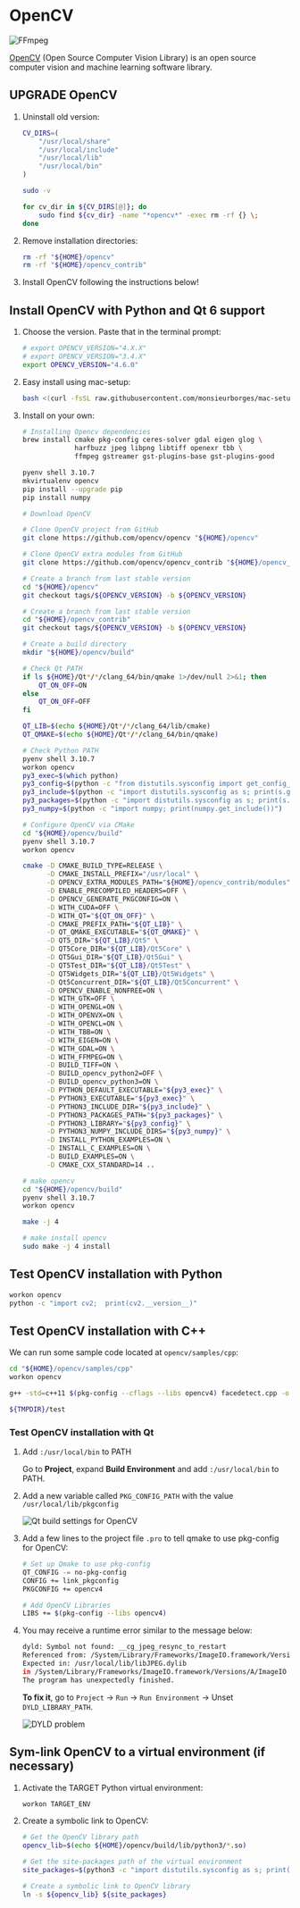 # OpenCV

![FFmpeg](../assets/opencv.png?raw=true)

[OpenCV](https://opencv.org) (Open Source Computer Vision Library) is an open source computer vision and machine learning software library.

## UPGRADE OpenCV

1. Uninstall old version:

    ```bash
    CV_DIRS=(
        "/usr/local/share"
        "/usr/local/include"
        "/usr/local/lib"
        "/usr/local/bin"
    )

    sudo -v

    for cv_dir in ${CV_DIRS[@]}; do
        sudo find ${cv_dir} -name "*opencv*" -exec rm -rf {} \;
    done
    ```

2. Remove installation directories:

    ```bash
    rm -rf "${HOME}/opencv"
    rm -rf "${HOME}/opencv_contrib"
    ```

3. Install OpenCV following the instructions below!

## Install OpenCV with Python and Qt 6 support

1. Choose the version. Paste that in the terminal prompt:

    ```bash
    # export OPENCV_VERSION="4.X.X"
    # export OPENCV_VERSION="3.4.X"
    export OPENCV_VERSION="4.6.0"
    ```

2. Easy install using mac-setup:

    ```bash
    bash <(curl -fsSL raw.githubusercontent.com/monsieurborges/mac-setup/master/install) opencv
    ```

3. Install on your own:

    ```bash
    # Installing Opencv dependencies
    brew install cmake pkg-config ceres-solver gdal eigen glog \
                 harfbuzz jpeg libpng libtiff openexr tbb \
                 ffmpeg gstreamer gst-plugins-base gst-plugins-good
    ```

    ```bash
    pyenv shell 3.10.7
    mkvirtualenv opencv
    pip install --upgrade pip
    pip install numpy
    ```

    ```bash
    # Download OpenCV

    # Clone OpenCV project from GitHub
    git clone https://github.com/opencv/opencv "${HOME}/opencv"

    # Clone OpenCV extra modules from GitHub
    git clone https://github.com/opencv/opencv_contrib "${HOME}/opencv_contrib"

    # Create a branch from last stable version
    cd "${HOME}/opencv"
    git checkout tags/${OPENCV_VERSION} -b ${OPENCV_VERSION}

    # Create a branch from last stable version
    cd "${HOME}/opencv_contrib"
    git checkout tags/${OPENCV_VERSION} -b ${OPENCV_VERSION}

    # Create a build directory
    mkdir "${HOME}/opencv/build"
    ```

    ```bash
    # Check Qt PATH
    if ls ${HOME}/Qt*/*/clang_64/bin/qmake 1>/dev/null 2>&1; then
        QT_ON_OFF=ON
    else
        QT_ON_OFF=OFF
    fi

    QT_LIB=$(echo ${HOME}/Qt*/*/clang_64/lib/cmake)
    QT_QMAKE=$(echo ${HOME}/Qt*/*/clang_64/bin/qmake)

    # Check Python PATH
    pyenv shell 3.10.7
    workon opencv
    py3_exec=$(which python)
    py3_config=$(python -c "from distutils.sysconfig import get_config_var as s; print(s('LIBDIR'))")
    py3_include=$(python -c "import distutils.sysconfig as s; print(s.get_python_inc())")
    py3_packages=$(python -c "import distutils.sysconfig as s; print(s.get_python_lib())")
    py3_numpy=$(python -c "import numpy; print(numpy.get_include())")
    ```

    ```bash
    # Configure OpenCV via CMake
    cd "${HOME}/opencv/build"
    pyenv shell 3.10.7
    workon opencv

    cmake -D CMAKE_BUILD_TYPE=RELEASE \
          -D CMAKE_INSTALL_PREFIX="/usr/local" \
          -D OPENCV_EXTRA_MODULES_PATH="${HOME}/opencv_contrib/modules" \
          -D ENABLE_PRECOMPILED_HEADERS=OFF \
          -D OPENCV_GENERATE_PKGCONFIG=ON \
          -D WITH_CUDA=OFF \
          -D WITH_QT="${QT_ON_OFF}" \
          -D CMAKE_PREFIX_PATH="${QT_LIB}" \
          -D QT_QMAKE_EXECUTABLE="${QT_QMAKE}" \
          -D QT5_DIR="${QT_LIB}/Qt5" \
          -D QT5Core_DIR="${QT_LIB}/Qt5Core" \
          -D QT5Gui_DIR="${QT_LIB}/Qt5Gui" \
          -D QT5Test_DIR="${QT_LIB}/Qt5Test" \
          -D QT5Widgets_DIR="${QT_LIB}/Qt5Widgets" \
          -D Qt5Concurrent_DIR="${QT_LIB}/Qt5Concurrent" \
          -D OPENCV_ENABLE_NONFREE=ON \
          -D WITH_GTK=OFF \
          -D WITH_OPENGL=ON \
          -D WITH_OPENVX=ON \
          -D WITH_OPENCL=ON \
          -D WITH_TBB=ON \
          -D WITH_EIGEN=ON \
          -D WITH_GDAL=ON \
          -D WITH_FFMPEG=ON \
          -D BUILD_TIFF=ON \
          -D BUILD_opencv_python2=OFF \
          -D BUILD_opencv_python3=ON \
          -D PYTHON_DEFAULT_EXECUTABLE="${py3_exec}" \
          -D PYTHON3_EXECUTABLE="${py3_exec}" \
          -D PYTHON3_INCLUDE_DIR="${py3_include}" \
          -D PYTHON3_PACKAGES_PATH="${py3_packages}" \
          -D PYTHON3_LIBRARY="${py3_config}" \
          -D PYTHON3_NUMPY_INCLUDE_DIRS="${py3_numpy}" \
          -D INSTALL_PYTHON_EXAMPLES=ON \
          -D INSTALL_C_EXAMPLES=ON \
          -D BUILD_EXAMPLES=ON \
          -D CMAKE_CXX_STANDARD=14 ..
    ```

    ```bash
    # make opencv
    cd "${HOME}/opencv/build"
    pyenv shell 3.10.7
    workon opencv

    make -j 4
    ```

    ```bash
    # make install opencv
    sudo make -j 4 install
    ```

## Test OpenCV installation with Python

```bash
workon opencv
python -c "import cv2;  print(cv2.__version__)"
```

## Test OpenCV installation with C++

We can run some sample code located at `opencv/samples/cpp`:

```bash
cd "${HOME}/opencv/samples/cpp"
workon opencv

g++ -std=c++11 $(pkg-config --cflags --libs opencv4) facedetect.cpp -o ${TMPDIR}/test

${TMPDIR}/test
```

### Test OpenCV installation with Qt

1. Add `:/usr/local/bin` to PATH

    Go to **Project**, expand **Build Environment** and add `:/usr/local/bin` to PATH.

2. Add a new variable called `PKG_CONFIG_PATH` with the value `/usr/local/lib/pkgconfig`

    ![Qt build settings for OpenCV](../assets/qt-path.png?raw=true)

3. Add a few lines to the project file `.pro` to tell qmake to use pkg-config for OpenCV:

    ```bash
    # Set up Qmake to use pkg-config
    QT_CONFIG -= no-pkg-config
    CONFIG += link_pkgconfig
    PKGCONFIG += opencv4

    # Add OpenCV Libraries
    LIBS += $(pkg-config --libs opencv4)
    ```

4. You may receive a runtime error similar to the message below:

    ```bash
    dyld: Symbol not found: __cg_jpeg_resync_to_restart
    Referenced from: /System/Library/Frameworks/ImageIO.framework/Versions/A/ImageIO
    Expected in: /usr/local/lib/libJPEG.dylib
    in /System/Library/Frameworks/ImageIO.framework/Versions/A/ImageIO
    The program has unexpectedly finished.
    ```

    **To fix it**, go to `Project` -> `Run` -> `Run Environment` -> Unset `DYLD_LIBRARY_PATH`.

    ![DYLD problem](../assets/qt-dyld.png?raw=true)

## Sym-link OpenCV to a virtual environment (if necessary)

1. Activate the TARGET Python virtual environment:

    ```bash
    workon TARGET_ENV
    ```

2. Create a symbolic link to OpenCV:

    ```bash
    # Get the OpenCV library path
    opencv_lib=$(echo ${HOME}/opencv/build/lib/python3/*.so)

    # Get the site-packages path of the virtual environment
    site_packages=$(python3 -c "import distutils.sysconfig as s; print(s.get_python_lib())")

    # Create a symbolic link to OpenCV library
    ln -s ${opencv_lib} ${site_packages}
    ```
